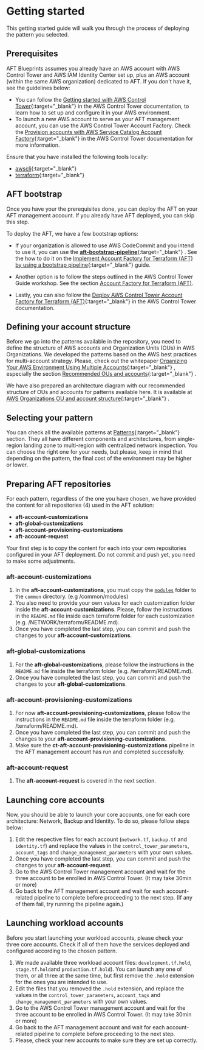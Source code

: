 # Getting started

This getting started guide will walk you through the process of deploying the pattern you selected.

## Prerequisites

AFT Blueprints assumes you already have an AWS account with AWS Control Tower and AWS IAM Identity Center set up, plus an AWS account (within the same AWS organization) dedicated to AFT. If you don't have it, see the guidelines below:

- You can follow the [Getting started with AWS Control Tower](https://docs.aws.amazon.com/controltower/latest/userguide/getting-started-with-control-tower.html){:target="_blank"}  in the AWS Control Tower documentation, to learn how to set up and configure it in your AWS environment.
- To launch a new AWS account to serve as your AFT management account, you can use the AWS Control Tower Account Factory. Check the [Provision accounts with AWS Service Catalog Account Factory](https://docs.aws.amazon.com/controltower/latest/userguide/provision-as-end-user.html){:target="_blank"}  in the AWS Control Tower documentation for more information.

Ensure that you have installed the following tools locally:

- [awscli](https://docs.aws.amazon.com/cli/latest/userguide/install-cliv2.html){:target="_blank"}
- [terraform](https://learn.hashicorp.com/tutorials/terraform/install-cli){:target="_blank"}

## AFT bootstrap

Once you have your the prerequisites done, you can deploy the AFT on your AFT management account. If you already have AFT deployed, you can skip this step.

To deploy the AFT, we have a few bootstrap options:

- If your organization is allowed to use AWS CodeCommit and you intend to use it, you can use the [**aft-bootstrap-pipeline**](https://github.com/aws-samples/aft-bootstrap-pipeline){:target="_blank"} . See the how to do it on the [Implement Account Factory for Terraform (AFT) by using a bootstrap pipeline](https://docs.aws.amazon.com/prescriptive-guidance/latest/patterns/implement-account-factory-for-terraform-aft-by-using-a-bootstrap-pipeline.html){:target="_blank"}  guide.

- Another option is to follow the steps outlined in the AWS Control Tower Guide workshop. See the section [Account Factory for Terraform (AFT)](https://catalog.workshops.aws/control-tower/en-US/customization/aft/deploy).

- Lastly, you can also follow the [Deploy AWS Control Tower Account Factory for Terraform (AFT)](https://docs.aws.amazon.com/controltower/latest/userguide/aft-getting-started.html){:target="_blank"}  in the AWS Control Tower documentation.

## Defining your account structure

Before we go into the patterns available in the repository, you need to define the structure of AWS accounts and Organization Units (OUs) in AWS Organizations. We developed the patterns based on the AWS best practices for multi-account strategy. Please, check out the whitepaper [Organizing Your AWS Environment Using Multiple Accounts](https://docs.aws.amazon.com/whitepapers/latest/organizing-your-aws-environment/organizing-your-aws-environment.html){:target="_blank"} , especially the section [Recommended OUs and accounts](https://docs.aws.amazon.com/whitepapers/latest/organizing-your-aws-environment/recommended-ous-and-accounts.html){:target="_blank"} .

We have also prepared an architecture diagram with our recommended structure of OUs and accounts for patterns available here. It is available at [AWS Organizations OU and account structure](./architectures/account-structure.md){:target="_blank"} .

## Selecting your pattern

You can check all the available patterns at [Patterns](./patterns.md){:target="_blank"}  section. They all have different components and architectures, from single-region landing zone to multi-region with centralized network inspection. You can choose the right one for your needs, but please, keep in mind that depending on the pattern, the final cost of the environment may be higher or lower.

## Preparing AFT repositories

For each pattern, regardless of the one you have chosen, we have provided the content for all repositories (4) used in the AFT solution:

- **aft-account-customizations**
- **aft-global-customizations**
- **aft-account-provisioning-customizations**
- **aft-account-request**

Your first step is to copy the content for each into your own repositories configured in your AFT deployment. Do not commit and push yet, you need to make some adjustments.

### **aft-account-customizations**

1. In the **aft-account-customizations**, you must copy the [`modules`](https://github.com/awslabs/aft-blueprints/tree/main/modules) folder to the `common` directory. (e.g /common/modules)
2. You also need to provide your own values for each customization folder inside the **aft-account-customizations**. Please, follow the instructions in the `README.md` file inside each terraform folder for each customization (e.g. /NETWORK/terraform/README.md).
3. Once you have completed the last step, you can commit and push the changes to your **aft-account-customizations**.

### **aft-global-customizations**

1. For the **aft-global-customizations**, please follow the instructions in the `README.md` file inside the terraform folder (e.g. /terraform/README.md).
2. Once you have completed the last step, you can commit and push the changes to your **aft-global-customizations**.

### **aft-account-provisioning-customizations**

1. For now **aft-account-provisioning-customizations**, please follow the instructions in the `README.md` file inside the terraform folder (e.g. /terraform/README.md).
2. Once you have completed the last step, you can commit and push the changes to your **aft-account-provisioning-customizations**.
3. Make sure the **ct-aft-account-provisioning-customizations** pipeline in the AFT management account has run and completed successfully.

### **aft-account-request**

1. The **aft-account-request** is covered in the next section.

## Launching core accounts

Now, you should be able to launch your core accounts, one for each core architecture: Network, Backup and Identity. To do so, please follow steps below:

1. Edit the respective files for each account (`network.tf`, `backup.tf` and `identity.tf`) and replace the values in the `control_tower_parameters`, `account_tags` and `change_management_parameters` with your own values.
2. Once you have completed the last step, you can commit and push the changes to your **aft-account-request**.
3. Go to the AWS Control Tower management account and wait for the three account to be enrolled in AWS Control Tower. (It may take 30min or more)
4. Go back to the AFT management account and wait for each account-related pipeline to complete before proceeding to the next step. (If any of them fail, try running the pipeline again.)

## Launching workload accounts

Before you start launching your workload accounts, please check your three core accounts. Check if all of them have the services deployed and configured according to the chosen pattern.

1. We made available three workload account files: `development.tf.hold`, `stage.tf.hold`and `production.tf.hold`). You can launch any one of them, or all three at the same time, but first remove the `.hold` extension for the ones you are intended to use.
2. Edit the files that you removed the `.hold` extension, and replace the values in the `control_tower_parameters`, `account_tags` and `change_management_parameters` with your own values.
3. Go to the AWS Control Tower management account and wait for the three account to be enrolled in AWS Control Tower. (It may take 30min or more)
4. Go back to the AFT management account and wait for each account-related pipeline to complete before proceeding to the next step.
5. Please, check your new accounts to make sure they are set up correctly.

